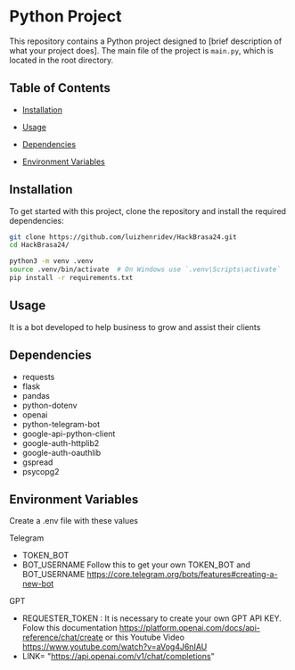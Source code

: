 # Python Project

This repository contains a Python project designed to [brief description of what your project does]. The main file of the project is `main.py`, which is located in the root directory.

## Table of Contents

- [Installation](#installation)

- [Usage](#usage)
- [Dependencies](#dependencies)
- [Environment Variables](#environment-variables)

## Installation

To get started with this project, clone the repository and install the required dependencies:

```bash
git clone https://github.com/luizhenridev/HackBrasa24.git
cd HackBrasa24/

python3 -m venv .venv
source .venv/bin/activate  # On Windows use `.venv\Scripts\activate`
pip install -r requirements.txt
```
## Usage

It is a bot developed to help business to grow and assist their clients

## Dependencies
- requests
- flask
- pandas
- python-dotenv
- openai
- python-telegram-bot
- google-api-python-client
- google-auth-httplib2
- google-auth-oauthlib
- gspread
- psycopg2


## Environment Variables
Create a .env file with these values

Telegram
- TOKEN_BOT
- BOT_USERNAME
Follow this to get your own TOKEN_BOT and BOT_USERNAME https://core.telegram.org/bots/features#creating-a-new-bot

GPT
- REQUESTER_TOKEN : It is necessary to create your own GPT API KEY. Folow this documentation https://platform.openai.com/docs/api-reference/chat/create or this Youtube Video https://www.youtube.com/watch?v=aVog4J6nIAU
- LINK= "https://api.openai.com/v1/chat/completions"





